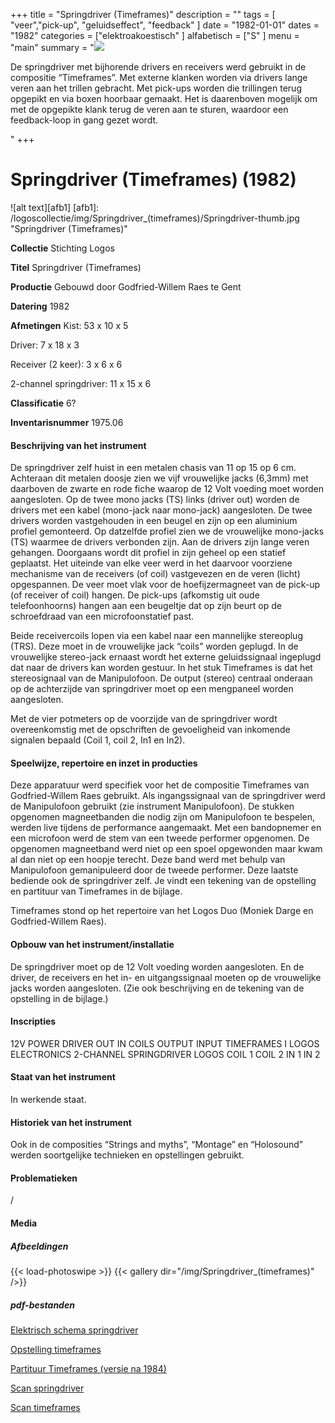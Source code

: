 ﻿+++
title = "Springdriver (Timeframes)"
description = ""
tags = [ "veer","pick-up", "geluidseffect", "feedback"
]
date = "1982-01-01"
dates = "1982"
categories = ["elektroakoestisch"
]
alfabetisch = ["S"
]
menu = "main"
summary = "<a href='/logoscollectie/1982/springdriver'><img src='/logoscollectie/img/Springdriver_(timeframes)/Springdriver-thumb.jpg'></a><p>De springdriver met bijhorende drivers en receivers werd gebruikt in de compositie “Timeframes”. Met externe klanken worden via drivers lange veren aan het trillen gebracht. Met pick-ups worden die trillingen terug opgepikt en via boxen hoorbaar gemaakt. Het is daarenboven mogelijk om met de opgepikte klank terug de veren aan te sturen, waardoor een feedback-loop in gang gezet wordt.</p>"
+++

# Springdriver (Timeframes) (1982)

![alt text][afb1]
[afb1]: /logoscollectie/img/Springdriver_(timeframes)/Springdriver-thumb.jpg "Springdriver (Timeframes)"

**Collectie**
Stichting Logos

**Titel**
Springdriver (Timeframes)

**Productie**
Gebouwd door Godfried-Willem Raes te Gent

**Datering**
1982

**Afmetingen**
Kist: 53 x 10 x 5

Driver: 7 x 18 x 3

Receiver (2 keer): 3 x 6 x 6  

2-channel springdriver: 11 x 15 x 6

**Classificatie**
6?

**Inventarisnummer**
1975.06

#### Beschrijving van het instrument
De springdriver zelf huist in een metalen chasis van 11 op 15 op 6 cm. Achteraan dit metalen doosje zien we vijf vrouwelijke jacks (6,3mm) met daarboven de zwarte en rode fiche waarop de 12 Volt voeding moet worden aangesloten. Op de twee mono jacks (TS) links (driver out) worden de drivers met een kabel (mono-jack naar mono-jack) aangesloten. De twee drivers worden vastgehouden in een beugel en zijn op een aluminium profiel gemonteerd. Op datzelfde profiel zien we de vrouwelijke mono-jacks (TS) waarmee de drivers verbonden zijn. Aan de drivers zijn lange veren gehangen. Doorgaans wordt dit profiel in zijn geheel op een statief geplaatst. Het uiteinde van elke veer werd in het daarvoor voorziene mechanisme van de receivers (of coil) vastgevezen en de veren (licht) opgespannen. De veer moet vlak voor de hoefijzermagneet van de pick-up (of receiver of coil) hangen. De pick-ups (afkomstig uit oude telefoonhoorns) hangen aan een beugeltje dat op zijn beurt op de schroefdraad van een microfoonstatief past.


Beide receivercoils lopen via een kabel naar een mannelijke stereoplug (TRS). Deze moet in de vrouwelijke jack “coils” worden geplugd. In de vrouwelijke stereo-jack ernaast wordt het externe geluidssignaal ingeplugd dat naar de drivers kan worden gestuur. In het stuk Timeframes is dat het stereosignaal van de Manipulofoon. De output (stereo) centraal onderaan op de achterzijde van springdriver moet op een mengpaneel worden aangesloten.


Met de vier potmeters op de voorzijde van de springdriver wordt overeenkomstig met de opschriften de gevoeligheid van inkomende signalen bepaald (Coil 1, coil 2, In1 en In2).  


#### Speelwijze, repertoire en inzet in producties
Deze apparatuur werd specifiek voor het de compositie Timeframes van Godfried-Willem Raes gebruikt. Als ingangssignaal van de springdriver werd de Manipulofoon gebruikt (zie instrument Manipulofoon). De stukken opgenomen magneetbanden die nodig zijn om Manipulofoon te bespelen, werden live tijdens de performance aangemaakt. Met een bandopnemer en een microfoon werd de stem van een tweede performer opgenomen. De opgenomen magneetband werd niet op een spoel opgewonden maar kwam al dan niet op een hoopje terecht. Deze band werd met behulp van Manipulofoon gemanipuleerd door de tweede performer. Deze laatste bediende ook de springdriver zelf. Je vindt een tekening van de opstelling en partituur van Timeframes in de bijlage.

Timeframes stond op het repertoire van het Logos Duo (Moniek Darge en Godfried-Willem Raes).    


#### Opbouw van het instrument/installatie
De springdriver moet op de 12 Volt voeding worden aangesloten. En de driver, de receivers en het in- en uitgangssignaal moeten op de vrouwelijke jacks worden aangesloten. (Zie ook beschrijving en de tekening van de opstelling in de bijlage.)

#### Inscripties
12V POWER 
DRIVER OUT
IN
COILS
OUTPUT
INPUT
TIMEFRAMES I
LOGOS ELECTRONICS
2-CHANNEL SPRINGDRIVER LOGOS
COIL 1
COIL 2
IN 1
IN 2


#### Staat van het instrument
In werkende staat. 

#### Historiek van het instrument
Ook in de composities “Strings and myths”, “Montage” en “Holosound” werden soortgelijke technieken en opstellingen gebruikt. 

#### Problematieken
/

#### Media
##### Afbeeldingen
{{< load-photoswipe >}}
{{< gallery dir="/img/Springdriver_(timeframes)" />}}

##### pdf-bestanden
[Elektrisch schema springdriver](/logoscollectie/pdf/Springdriver_(timeframes)/Elektrisch%20schema%20springdriver.pdf)


[Opstelling timeframes](/logoscollectie/pdf/Springdriver_(timeframes)/Opstelling%20timeframes.pdf)


[Partituur Timeframes (versie na 1984)](/logoscollectie/pdf/Springdriver_(timeframes)/Partituur%20Timeframes%20(versie%20na%201984).pdf)


[Scan springdriver](/logoscollectie/pdf/Springdriver_(timeframes)/Scan%20springdriver.pdf)


[Scan timeframes](/logoscollectie/pdf/Springdriver_(timeframes)/Scan%20timeframes.pdf)
